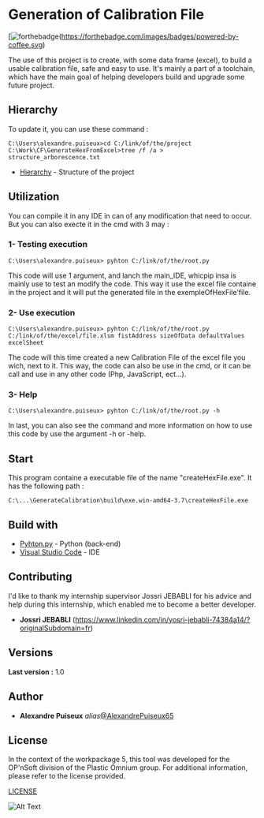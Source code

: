 # Generation of Calibration File 

[![forthebadge](https://forthebadge.com/images/badges/built-with-love.svg)(https://forthebadge.com/images/badges/powered-by-coffee.svg)

The use of this project is to create, with some data frame (excel), to build a usable calibration file, safe and easy to use.
It's mainly a part of a toolchain, which have the main goal of helping developers build and upgrade some future project. 

## Hierarchy

To update it, you can use these command :

```shell
C:\Users\alexandre.puiseux>cd C:/link/of/the/project
C:\Work\CF\GenerateHexFromExcel>tree /f /a > structure_arborescence.txt
```
* [Hierarchy](structure_arborescence.txt)  - Structure of the project

## Utilization

You can compile it in any IDE in can of any modification that need to occur.
But you can also execte it in the cmd with 3 may :

### 1- Testing execution
```shell
C:\Users\alexandre.puiseux> pyhton C:/link/of/the/root.py
```
This code will use 1 argument, and lanch the main_IDE, whicpip insa is mainly use to test an modify the code.
This way it use the excel file containe in the project and it will put the generated file in the exempleOfHexFile'file.

### 2- Use execution
```shell
C:\Users\alexandre.puiseux> pyhton C:/link/of/the/root.py C:/link/of/the/excel/file.xlsm fistAddress sizeOfData defaultValues excelSheet
```
The code will this time created a new Calibration File of the excel file you wich, next to it. This way, the code can also be use in the cmd, or it can be call and use in any other code (Php, JavaScript, ect...).  

### 3- Help
```shell
C:\Users\alexandre.puiseux> pyhton C:/link/of/the/root.py -h
```
In last, you can also see the command and more information on how to use this code by use the argument -h or -help.

## Start

This program containe a executable file of the name "createHexFile.exe". 
It has the following path : 
```
C:\...\GenerateCalibration\build\exe.win-amd64-3.7\createHexFile.exe
```
## Build with

* [Pyhton.py](https://www.python.org/) - Python (back-end)
* [Visual Studio Code](https://code.visualstudio.com/) - IDE

## Contributing

I'd like to thank my internship supervisor Jossri JEBABLI for his advice and help during this internship, which enabled me to become a better developer.
* **Jossri JEBABLI** (https://www.linkedin.com/in/yosri-jebabli-74384a14/?originalSubdomain=fr)

## Versions

**Last version :** 1.0

## Author

* **Alexandre Puiseux** _alias_[@AlexandrePuiseux65](https://github.com/AlexandrePuiseux65)

## License

In the context of the workpackage 5, this tool was developed for the OP'nSoft division of the Plastic Omnium group. For additional information, please refer to the license provided.

[LICENSE](LICENSE.md)

![Alt Text](https://media.giphy.com/media/3orif4LwcbQhWZVsze/giphy.gif)
